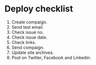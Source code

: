 # Deploy checklist

1. Create compaign.
2. Send test email.
3. Check issue no.
4. Check issue date.
5. Check links.
6. Send compaign.
7. Update site archives.
8. Post on Twitter, Facebook and Linkedin.